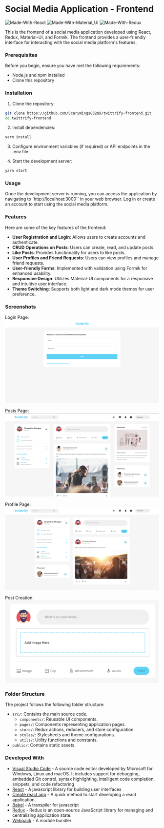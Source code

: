 # Social Media Application - Frontend

![Made-With-React](https://img.shields.io/badge/Made_with-React-informational?style=for-the-badge&logo=react) ![Made-With-Material_UI](https://img.shields.io/badge/Made_with-Material_UI-informational?style=for-the-badge&logo=material-ui)
![Made-With-Redux](https://img.shields.io/badge/Made_with-Redux-informational?style=for-the-badge&logo=redux)

This is the frontend of a social media application developed using React, Redux, Material-UI, and Formik. The frontend provides a user-friendly interface for interacting with the social media platform's features.


### Prerequisites

Before you begin, ensure you have met the following requirements:

- Node.js and npm installed
- Clone this repository


### Installation

1. Clone the repository:

```bash
git clone https://github.com/ScaryWings83289/twittrify-frontend.git
cd twittrify-frontend
```

2. Install dependencies:
```bash
yarn install
```

3. Configure environment variables (if required) or API endpoints in the .env file.

4. Start the development server:
```bash
yarn start
```

### Usage

Once the development server is running, you can access the application by navigating to `http://localhost:3000`` in your web browser. Log in or create an account to start using the social media platform.


### Features

Here are some of the key features of the frontend:

- **User Registration and Login**: Allows users to create accounts and authenticate.
- **CRUD Operations on Posts**: Users can create, read, and update posts.
- **Like Posts**: Provides functionality for users to like posts.
- **User Profiles and Friend Requests**: Users can view profiles and manage friend requests.
- **User-friendly Forms**: Implemented with validation using Formik for enhanced usability.
- **Responsive Design**: Utilizes Material-UI components for a responsive and intuitive user interface.
- **Theme Switching**: Supports both light and dark mode themes for user preference.


### Screenshots

Login Page:
![](public/assets/Login.png)

Posts Page:
![](public/assets/Posts.png)

Profile Page:
![](public/assets/Profile.png)

Post Creation:
![](public/assets/Post.png)


### Folder Structure

The project follows the following folder structure:

- `src/`: Contains the main source code.
    - `components/`: Reusable UI components.
    - `pages/`: Components representing application pages.
    - `store/`: Redux actions, reducers, and store configuration.
    - `styles/`: Stylesheets and theme configurations.
    - `utils/`: Utility functions and constants.
- `public/`: Contains static assets.


### Developed With

* [Visual Studio Code](https://code.visualstudio.com/) - A source code editor developed by Microsoft for Windows, Linux and macOS. It includes support for debugging, embedded Git control, syntax highlighting, intelligent code completion, snippets, and code refactoring
* [React](https://reactjs.org/) - A javascript library for building user interfaces
* [Create react app](https://create-react-app.dev/) - A quick method to start developing a react application.
* [Babel](https://babeljs.io/) - A transpiler for javascript
* [Redux](https://redux.js.org/) - Redux is an open-source JavaScript library for managing and centralizing application state.
* [Webpack](https://webpack.js.org/) - A module bundler